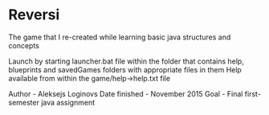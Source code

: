 # Reversi
The game that I re-created while learning basic java structures and concepts

Launch by starting launcher.bat file within the folder that contains help, blueprints and savedGames folders with appropriate files in them
Help available from within the game/help->help.txt file

Author - Aleksejs Loginovs
Date finished - November 2015
Goal - Final first-semester java assignment
